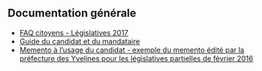 ## Documentation générale

* [FAQ citoyens - Législatives 2017](http://www.vie-publique.fr/actualite/faq-citoyens/elections-legislatives-2017/)
* [Guide du candidat et du mandataire](http://www.cnccfp.fr/docs/campagne/20161027_guide_candidat_edition_2016.pdf)
* [Memento à l’usage du candidat - exemple du memento édité par la préfecture des Yvelines pour les législatives partielles de février 2016](http://www.yvelines.gouv.fr/content/download/9344/61834/file/M%C3%A9mento%20%EF%BF%BD%20l'usage%20du%20candidat.pdf)
